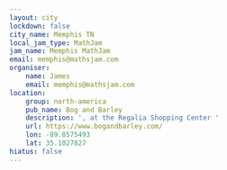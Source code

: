 ```yaml
---
layout: city
lockdown: false
city_name: Memphis TN
local_jam_type: MathJam
jam_name: Memphis MathJam
email: memphis@mathsjam.com
organiser:
    name: James
    email: memphis@mathsjam.com
location:
    group: north-america
    pub_name: Bog and Barley
    description: ', at the Regalia Shopping Center '
    url: https://www.bogandbarley.com/
    lon: -89.8575493
    lat: 35.1027827
hiatus: false
---
```


